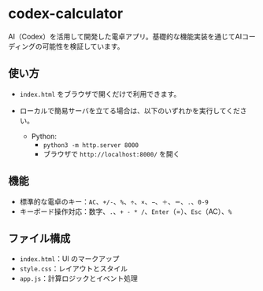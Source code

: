 # codex-calculator
AI（Codex）を活用して開発した電卓アプリ。基礎的な機能実装を通じてAIコーディングの可能性を検証しています。

## 使い方

- `index.html` をブラウザで開くだけで利用できます。
- ローカルで簡易サーバを立てる場合は、以下のいずれかを実行してください。

  - Python:
    - `python3 -m http.server 8000`
    - ブラウザで `http://localhost:8000/` を開く

## 機能

- 標準的な電卓のキー：`AC`、`+/-`、`%`、`÷`、`×`、`−`、`＋`、`＝`、`.`、`0-9`
- キーボード操作対応：数字、`.`、`+ - * /`、`Enter`（=）、`Esc`（AC）、`%`

## ファイル構成

- `index.html`：UI のマークアップ
- `style.css`：レイアウトとスタイル
- `app.js`：計算ロジックとイベント処理
